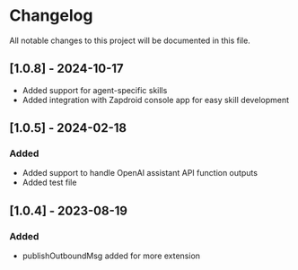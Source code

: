 # Changelog

All notable changes to this project will be documented in this file.

## [1.0.8] - 2024-10-17

- Added support for agent-specific skills 
- Added integration with Zapdroid console app for easy skill development

## [1.0.5] - 2024-02-18

### Added
- Added support to handle OpenAI assistant API function outputs
- Added test file

## [1.0.4] - 2023-08-19

### Added
- publishOutboundMsg added for more extension
